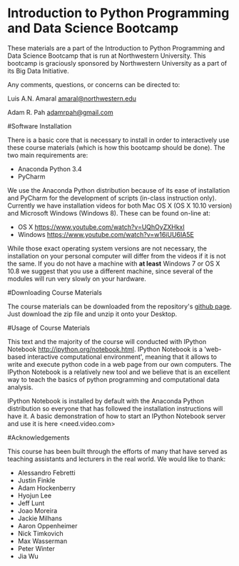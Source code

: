 # Introduction to Python Programming and Data Science Bootcamp

These materials are a part of the Introduction to Python Programming and Data Science Bootcamp that
is run at Northwestern University. 
This bootcamp is graciously sponsored by Northwestern University as a part of its Big Data Initiative.

Any comments, questions, or concerns can be directed to:

Luis A.N. Amaral <amaral@northwestern.edu>

Adam R. Pah <adamrpah@gmail.com>

#Software Installation

There is a basic core that is necessary to install in order to interactively use these course
materials (which is how this bootcamp should be done). The two main requirements are:

* Anaconda Python 3.4
* PyCharm

We use the Anaconda Python distribution because of its ease of installation and PyCharm for the
development of scripts (in-class instruction only). Currently we have installation videos for both
Mac OS X (OS X 10.10 version) and Microsoft Windows (Windows 8). These can be found on-line at:

* OS X <https://www.youtube.com/watch?v=UQhOyZXHkxI>
* Windows <https://www.youtube.com/watch?v=w16iUU6IA5E>

While those exact operating system versions are not necessary, the installation on your personal
computer will differ from the videos if it is not the same. If you do not have a machine with **at
least** Windows 7 or OS X 10.8 we suggest that you use a different machine, since several of the
modules will run very slowly on your hardware. 

#Downloading Course Materials

The course materials can be downloaded from the repository's [github
page](http://amarallab.github.io/Introduction-to-Python-Programming-and-Data-Science/). Just
download the zip file and unzip it onto your Desktop.

#Usage of Course Materials

This text and the majority of the course will conducted with IPython Notebook
<http://ipython.org/notebook.html>. IPython Notebook is a 'web-based interactive computational
environment', meaning that it allows to write and execute python code in a web page from our own
computers. The IPython Notebook is a relatively new tool and we believe that is an excellent way to
teach the basics of python programming and computational data analysis.

IPython Notebook is installed by default with the Anaconda Python distribution so
everyone that has followed the installation instructions will have it. A basic demonstration of how
to start an IPython Notebook server and use it is here <need.video.com>

#Acknowledgements

This course has been built through the efforts of many that have served as teaching assistants and
lecturers in the real world. We would like to thank:

* Alessandro Febretti
* Justin Finkle
* Adam Hockenberry
* Hyojun Lee
* Jeff Lunt
* Joao Moreira
* Jackie Milhans
* Aaron Oppenheimer
* Nick Timkovich
* Max Wasserman
* Peter Winter
* Jia Wu
